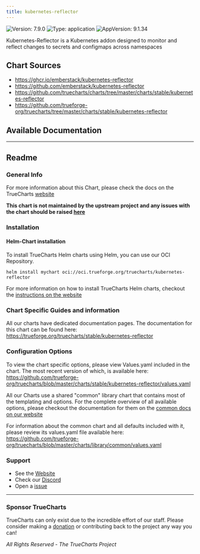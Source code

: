 ```yaml
---
title: kubernetes-reflector
---
```


![Version: 7.9.0](https://img.shields.io/badge/Version-7.9.0-informational?style=flat-square) ![Type: application](https://img.shields.io/badge/Type-application-informational?style=flat-square) ![AppVersion: 9.1.34](https://img.shields.io/badge/AppVersion-9.1.34-informational?style=flat-square)

Kubernetes-Reflector is a Kubernetes addon designed to monitor and reflect changes to secrets and configmaps across namespaces

## Chart Sources

- https://ghcr.io/emberstack/kubernetes-reflector
- https://github.com/emberstack/kubernetes-reflector
- https://github.com/truecharts/charts/tree/master/charts/stable/kubernetes-reflector
- https://github.com/trueforge-org/truecharts/tree/master/charts/stable/kubernetes-reflector

## Available Documentation



---

## Readme


### General Info

For more information about this Chart, please check the docs on the TrueCharts [website](https://trueforge.org/truecharts/stable/kubernetes-reflector)

**This chart is not maintained by the upstream project and any issues with the chart should be raised [here](https://github.com/trueforge-org/truecharts/issues/new/choose)**

### Installation

#### Helm-Chart installation

To install TrueCharts Helm charts using Helm, you can use our OCI Repository.

`helm install mychart oci://oci.trueforge.org/truecharts/kubernetes-reflector`

For more information on how to install TrueCharts Helm charts, checkout the [instructions on the website](https://trueforge.org/guides/)

### Chart Specific Guides and information

All our charts have dedicated documentation pages.
The documentation for this chart can be found here:
https://trueforge.org/truecharts/stable/kubernetes-reflector

### Configuration Options

To view the chart specific options, please view Values.yaml included in the chart.
The most recent version of which, is available here: https://github.com/trueforge-org/truecharts/blob/master/charts/stable/kubernetes-reflector/values.yaml

All our Charts use a shared "common" library chart that contains most of the templating and options.
For the complete overview of all available options, please checkout the documentation for them on the [common docs on our website](https://trueforge.org/truecharts-common/)

For information about the common chart and all defaults included with it, please review its values.yaml file available here: https://github.com/trueforge-org/truecharts/blob/master/charts/library/common/values.yaml

### Support

- See the [Website](https://truecharts.org)
- Check our [Discord](https://discord.gg/tVsPTHWTtr)
- Open a [issue](https://github.com/trueforge-org/truecharts/issues/new/choose)

---

### Sponsor TrueCharts

TrueCharts can only exist due to the incredible effort of our staff.
Please consider making a [donation](https://trueforge.org/general/sponsor/) or contributing back to the project any way you can!

_All Rights Reserved - The TrueCharts Project_
